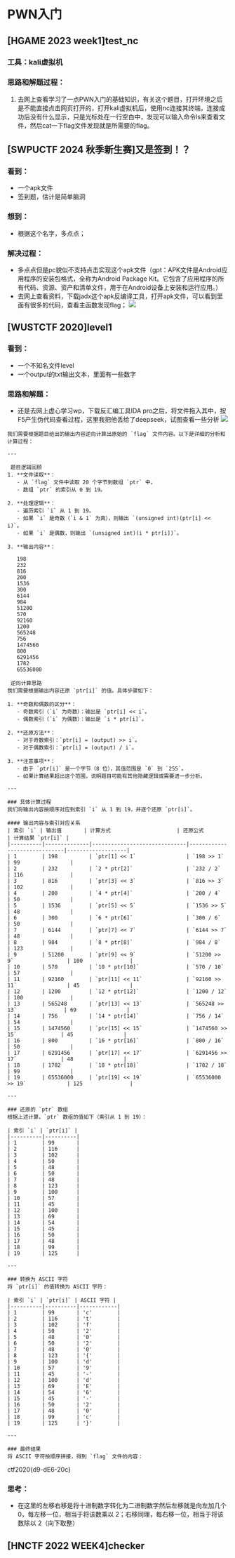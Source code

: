 # PWN入门

## [HGAME 2023 week1]test_nc
### 工具：kali虚拟机
### 思路和解题过程：
1. 去网上查看学习了一点PWN入门的基础知识，有关这个题目，打开环境之后是不能直接点击网页打开的，打开kali虚拟机后，使用nc连接其终端，连接成功后没有什么显示，只是光标处在一行空白中，发现可以输入命令ls来查看文件，然后cat一下flag文件发现就是所需要的flag。

## [SWPUCTF 2024 秋季新生赛]又是签到！？
### 看到：
- 一个apk文件
- 签到题，估计是简单脑洞
### 想到：
- 根据这个名字，多点点；
### 解决过程：
- 多点点但是pc貌似不支持点击实现这个apk文件（gpt：APK文件是Android应用程序的安装包格式，全称为Android Package Kit。它包含了应用程序的所有代码、资源、资产和清单文件，用于在Android设备上安装和运行应用。）
- 去网上查看资料，下载jadx这个apk反编译工具，打开apk文件，可以看到里面有很多的代码，查看主函数发现flag；
![](./使用jadx查看apk.png)

## [WUSTCTF 2020]level1
### 看到：
- 一个不知名文件level
- 一个output的txt输出文本，里面有一些数字

### 思路和解题：
- 还是去网上虚心学习wp，下载反汇编工具IDA pro之后，将文件拖入其中，按F5产生伪代码查看过程，这里我把他丢给了deepseek，试图查看一些分析
![](./分析伪代码.png)
```
我们需要根据题目给出的输出内容逆向计算出原始的 `flag` 文件内容。以下是详细的分析和计算过程：

---

 题目逻辑回顾
1. **文件读取**：
   - 从 `flag` 文件中读取 20 个字节到数组 `ptr` 中。
   - 数组 `ptr` 的索引从 0 到 19。

2. **处理逻辑**：
   - 遍历索引 `i` 从 1 到 19。
   - 如果 `i` 是奇数（`i & 1` 为真），则输出 `(unsigned int)(ptr[i] << i)`。
   - 如果 `i` 是偶数，则输出 `(unsigned int)(i * ptr[i])`。

3. **输出内容**：
   
   198
   232
   816
   200
   1536
   300
   6144
   984
   51200
   570
   92160
   1200
   565248
   756
   1474560
   800
   6291456
   1782
   65536000
   
 逆向计算思路
我们需要根据输出内容还原 `ptr[i]` 的值。具体步骤如下：

1. **奇数和偶数的区分**：
   - 奇数索引（`i` 为奇数）：输出是 `ptr[i] << i`。
   - 偶数索引（`i` 为偶数）：输出是 `i * ptr[i]`。

2. **还原方法**：
   - 对于奇数索引：`ptr[i] = (output) >> i`。
   - 对于偶数索引：`ptr[i] = (output) / i`。

3. **注意事项**：
   - 由于 `ptr[i]` 是一个字节（8 位），其值范围是 `0` 到 `255`。
   - 如果计算结果超出这个范围，说明题目可能有其他隐藏逻辑或需要进一步分析。

---

### 具体计算过程
我们将输出内容按顺序对应到索引 `i` 从 1 到 19，并逐个还原 `ptr[i]`。

#### 输出内容与索引对应关系
| 索引 `i` | 输出值       | 计算方式                     | 还原公式                     | 计算结果 `ptr[i]` |
|----------|--------------|------------------------------|------------------------------|-------------------|
| 1        | 198          | `ptr[1] << 1`                | `198 >> 1`                   | 99                |
| 2        | 232          | `2 * ptr[2]`                 | `232 / 2`                    | 116               |
| 3        | 816          | `ptr[3] << 3`                | `816 >> 3`                   | 102               |
| 4        | 200          | `4 * ptr[4]`                 | `200 / 4`                    | 50                |
| 5        | 1536         | `ptr[5] << 5`                | `1536 >> 5`                  | 48                |
| 6        | 300          | `6 * ptr[6]`                 | `300 / 6`                    | 50                |
| 7        | 6144         | `ptr[7] << 7`                | `6144 >> 7`                  | 48                |
| 8        | 984          | `8 * ptr[8]`                 | `984 / 8`                    | 123               |
| 9        | 51200        | `ptr[9] << 9`                | `51200 >> 9`                 | 100               |
| 10       | 570          | `10 * ptr[10]`               | `570 / 10`                   | 57                |
| 11       | 92160        | `ptr[11] << 11`              | `92160 >> 11`                | 45                |
| 12       | 1200         | `12 * ptr[12]`               | `1200 / 12`                  | 100               |
| 13       | 565248       | `ptr[13] << 13`              | `565248 >> 13`               | 69                |
| 14       | 756          | `14 * ptr[14]`               | `756 / 14`                   | 54                |
| 15       | 1474560      | `ptr[15] << 15`              | `1474560 >> 15`              | 45                |
| 16       | 800          | `16 * ptr[16]`               | `800 / 16`                   | 50                |
| 17       | 6291456      | `ptr[17] << 17`              | `6291456 >> 17`              | 48                |
| 18       | 1782         | `18 * ptr[18]`               | `1782 / 18`                  | 99                |
| 19       | 65536000     | `ptr[19] << 19`              | `65536000 >> 19`             | 125               |

---

### 还原的 `ptr` 数组
根据上述计算，`ptr` 数组的值如下（索引从 1 到 19）：

| 索引 `i` | `ptr[i]` |
|----------|----------|
| 1        | 99       |
| 2        | 116      |
| 3        | 102      |
| 4        | 50       |
| 5        | 48       |
| 6        | 50       |
| 7        | 48       |
| 8        | 123      |
| 9        | 100      |
| 10       | 57       |
| 11       | 45       |
| 12       | 100      |
| 13       | 69       |
| 14       | 54       |
| 15       | 45       |
| 16       | 50       |
| 17       | 48       |
| 18       | 99       |
| 19       | 125      |

---

### 转换为 ASCII 字符
将 `ptr[i]` 的值转换为 ASCII 字符：

| 索引 `i` | `ptr[i]` | ASCII 字符 |
|----------|----------|------------|
| 1        | 99       | 'c'        |
| 2        | 116      | 't'        |
| 3        | 102      | 'f'        |
| 4        | 50       | '2'        |
| 5        | 48       | '0'        |
| 6        | 50       | '2'        |
| 7        | 48       | '0'        |
| 8        | 123      | '{'        |
| 9        | 100      | 'd'        |
| 10       | 57       | '9'        |
| 11       | 45       | '-'        |
| 12       | 100      | 'd'        |
| 13       | 69       | 'E'        |
| 14       | 54       | '6'        |
| 15       | 45       | '-'        |
| 16       | 50       | '2'        |
| 17       | 48       | '0'        |
| 18       | 99       | 'c'        |
| 19       | 125      | '}'        |

---

### 最终结果
将 ASCII 字符按顺序拼接，得到 `flag` 文件的内容：
```
ctf2020{d9-dE6-20c}
### 思考：
- 在这里的左移右移是将十进制数字转化为二进制数字然后左移就是向左加几个0，每左移一位，相当于将该数乘以 2；右移同理，每右移一位，相当于将该数除以 2（向下取整）

## [HNCTF 2022 WEEK4]checker
